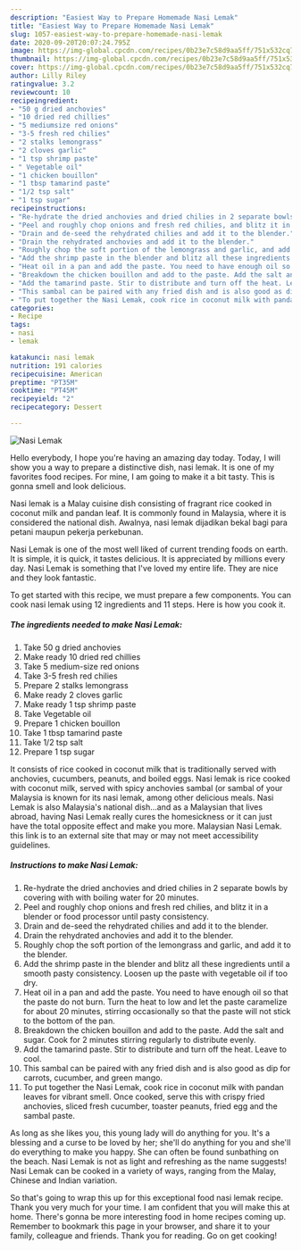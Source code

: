 ```yaml
---
description: "Easiest Way to Prepare Homemade Nasi Lemak"
title: "Easiest Way to Prepare Homemade Nasi Lemak"
slug: 1057-easiest-way-to-prepare-homemade-nasi-lemak
date: 2020-09-20T20:07:24.795Z
image: https://img-global.cpcdn.com/recipes/0b23e7c58d9aa5ff/751x532cq70/nasi-lemak-recipe-main-photo.jpg
thumbnail: https://img-global.cpcdn.com/recipes/0b23e7c58d9aa5ff/751x532cq70/nasi-lemak-recipe-main-photo.jpg
cover: https://img-global.cpcdn.com/recipes/0b23e7c58d9aa5ff/751x532cq70/nasi-lemak-recipe-main-photo.jpg
author: Lilly Riley
ratingvalue: 3.2
reviewcount: 10
recipeingredient:
- "50 g dried anchovies"
- "10 dried red chillies"
- "5 mediumsize red onions"
- "3-5 fresh red chilies"
- "2 stalks lemongrass"
- "2 cloves garlic"
- "1 tsp shrimp paste"
- " Vegetable oil"
- "1 chicken bouillon"
- "1 tbsp tamarind paste"
- "1/2 tsp salt"
- "1 tsp sugar"
recipeinstructions:
- "Re-hydrate the dried anchovies and dried chilies in 2 separate bowls by covering with with boiling water for 20 minutes."
- "Peel and roughly chop onions and fresh red chilies, and blitz it in a blender or food processor until pasty consistency."
- "Drain and de-seed the rehydrated chilies and add it to the blender."
- "Drain the rehydrated anchovies and add it to the blender."
- "Roughly chop the soft portion of the lemongrass and garlic, and add it to the blender."
- "Add the shrimp paste in the blender and blitz all these ingredients until a smooth pasty consistency. Loosen up the paste with vegetable oil if too dry."
- "Heat oil in a pan and add the paste. You need to have enough oil so that the paste do not burn. Turn the heat to low and let the paste caramelize for about 20 minutes, stirring occasionally so that the paste will not stick to the bottom of the pan."
- "Breakdown the chicken bouillon and add to the paste. Add the salt and sugar. Cook for 2 minutes stirring regularly to distribute evenly."
- "Add the tamarind paste. Stir to distribute and turn off the heat. Leave to cool."
- "This sambal can be paired with any fried dish and is also good as dip for carrots, cucumber, and green mango."
- "To put together the Nasi Lemak, cook rice in coconut milk with pandan leaves for vibrant smell. Once cooked, serve this with crispy fried anchovies, sliced fresh cucumber, toaster peanuts, fried egg and the sambal paste."
categories:
- Recipe
tags:
- nasi
- lemak

katakunci: nasi lemak 
nutrition: 191 calories
recipecuisine: American
preptime: "PT35M"
cooktime: "PT45M"
recipeyield: "2"
recipecategory: Dessert

---
```



![Nasi Lemak](https://img-global.cpcdn.com/recipes/0b23e7c58d9aa5ff/751x532cq70/nasi-lemak-recipe-main-photo.jpg)

Hello everybody, I hope you're having an amazing day today. Today, I will show you a way to prepare a distinctive dish, nasi lemak. It is one of my favorites food recipes. For mine, I am going to make it a bit tasty. This is gonna smell and look delicious.

Nasi lemak is a Malay cuisine dish consisting of fragrant rice cooked in coconut milk and pandan leaf. It is commonly found in Malaysia, where it is considered the national dish. Awalnya, nasi lemak dijadikan bekal bagi para petani maupun pekerja perkebunan.

Nasi Lemak is one of the most well liked of current trending foods on earth. It is simple, it is quick, it tastes delicious. It is appreciated by millions every day. Nasi Lemak is something that I've loved my entire life. They are nice and they look fantastic.


To get started with this recipe, we must prepare a few components. You can cook nasi lemak using 12 ingredients and 11 steps. Here is how you cook it.

<!--inarticleads1-->

##### The ingredients needed to make Nasi Lemak:

1. Take 50 g dried anchovies
1. Make ready 10 dried red chillies
1. Take 5 medium-size red onions
1. Take 3-5 fresh red chilies
1. Prepare 2 stalks lemongrass
1. Make ready 2 cloves garlic
1. Make ready 1 tsp shrimp paste
1. Take  Vegetable oil
1. Prepare 1 chicken bouillon
1. Take 1 tbsp tamarind paste
1. Take 1/2 tsp salt
1. Prepare 1 tsp sugar


It consists of rice cooked in coconut milk that is traditionally served with anchovies, cucumbers, peanuts, and boiled eggs. Nasi lemak is rice cooked with coconut milk, served with spicy anchovies sambal (or sambal of your Malaysia is known for its nasi lemak, among other delicious meals. Nasi Lemak is also Malaysia&#39;s national dish…and as a Malaysian that lives abroad, having Nasi Lemak really cures the homesickness or it can just have the total opposite effect and make you more. Malaysian Nasi Lemak. this link is to an external site that may or may not meet accessibility guidelines. 

<!--inarticleads2-->

##### Instructions to make Nasi Lemak:

1. Re-hydrate the dried anchovies and dried chilies in 2 separate bowls by covering with with boiling water for 20 minutes.
1. Peel and roughly chop onions and fresh red chilies, and blitz it in a blender or food processor until pasty consistency.
1. Drain and de-seed the rehydrated chilies and add it to the blender.
1. Drain the rehydrated anchovies and add it to the blender.
1. Roughly chop the soft portion of the lemongrass and garlic, and add it to the blender.
1. Add the shrimp paste in the blender and blitz all these ingredients until a smooth pasty consistency. Loosen up the paste with vegetable oil if too dry.
1. Heat oil in a pan and add the paste. You need to have enough oil so that the paste do not burn. Turn the heat to low and let the paste caramelize for about 20 minutes, stirring occasionally so that the paste will not stick to the bottom of the pan.
1. Breakdown the chicken bouillon and add to the paste. Add the salt and sugar. Cook for 2 minutes stirring regularly to distribute evenly.
1. Add the tamarind paste. Stir to distribute and turn off the heat. Leave to cool.
1. This sambal can be paired with any fried dish and is also good as dip for carrots, cucumber, and green mango.
1. To put together the Nasi Lemak, cook rice in coconut milk with pandan leaves for vibrant smell. Once cooked, serve this with crispy fried anchovies, sliced fresh cucumber, toaster peanuts, fried egg and the sambal paste.


As long as she likes you, this young lady will do anything for you. It&#39;s a blessing and a curse to be loved by her; she&#39;ll do anything for you and she&#39;ll do everything to make you happy. She can often be found sunbathing on the beach. Nasi Lemak is not as light and refreshing as the name suggests! Nasi Lemak can be cooked in a variety of ways, ranging from the Malay, Chinese and Indian variation. 

So that's going to wrap this up for this exceptional food nasi lemak recipe. Thank you very much for your time. I am confident that you will make this at home. There's gonna be more interesting food in home recipes coming up. Remember to bookmark this page in your browser, and share it to your family, colleague and friends. Thank you for reading. Go on get cooking!
